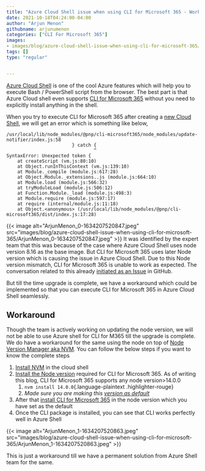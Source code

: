 ```yaml
---
title: "Azure Cloud Shell issue when using CLI for Microsoft 365 - Workaround"
date: 2021-10-18T04:24:00-04:00
author: "Arjun Menon"
githubname: arjunumenon
categories: ["CLI For Microsoft 365"]
images:
- images/blog/azure-cloud-shell-issue-when-using-cli-for-microsoft-365/ArjunMenon_0-1634207520847.jpeg
tags: []
type: "regular"


---
```


[Azure Cloud
Shell](https://docs.microsoft.com/en-us/azure/cloud-shell/overview) is
one of the cool Azure features which will help you to execute Bash /
PowerShell script from the browser. The best part is that Azure Cloud
shell even supports [CLI for Microsoft
365](https://aka.ms/cli-m365) without you need to explicitly install
anything in the shell.

When you try to execute CLI for Microsoft 365 after creating a [new
Cloud
Shell](https://docs.microsoft.com/en-us/azure/cloud-shell/quickstart#start-cloud-shell),
we will get an error which is something like below,

```
/usr/local/lib/node_modules/@pnp/cli-microsoft365/node_modules/update-notifier/index.js:58
                        } catch {
                                ^
SyntaxError: Unexpected token {
    at createScript (vm.js:80:10)
    at Object.runInThisContext (vm.js:139:10)
    at Module._compile (module.js:617:28)
    at Object.Module._extensions..js (module.js:664:10)
    at Module.load (module.js:566:32)
    at tryModuleLoad (module.js:506:12)
    at Function.Module._load (module.js:498:3)
    at Module.require (module.js:597:17)
    at require (internal/module.js:11:18)
    at Object.<anonymous> (/usr/local/lib/node_modules/@pnp/cli-microsoft365/dist/index.js:17:28)
```

{{< image alt="ArjunMenon_0-1634207520847.jpeg" src="images/blog/azure-cloud-shell-issue-when-using-cli-for-microsoft-365/ArjunMenon_0-1634207520847.jpeg" >}}
It was identified by the expert team that this was because of the case
where Azure Cloud Shell uses node version 8.16 as the base image. But
CLI for Microsoft 365 uses later Node version which is causing the issue
in Azure Cloud Shell. Due to this Node version mismatch, CLI for
Microsoft 365 is unable to work as expected. The conversation related to
this already [initiated as an
Issue](https://github.com/Azure/CloudShell/issues/63#issuecomment-746877238) in
GitHub.

But till the time upgrade is complete, we have a workaround which could
be implemented so that you can execute CLI for Microsoft 365 in Azure
Cloud Shell seamlessly.

## Workaround

Though the team is actively working on updating the node version, we
will not be able to use Azure shell for CLI for M365 till the upgrade is
complete. We do have a workaround for the same using the node on top
of [Node Version Manager aka NVM](https://github.com/nvm-sh/nvm#intro).
You can follow the below steps if you want to know the complete steps

1.  [Install
    NVM](https://github.com/nvm-sh/nvm#install--update-script) in the
    cloud shell
2.  [Install the Node
    version](https://github.com/nvm-sh/nvm#intro) required for CLI for
    Microsoft 365. As of writing this blog, CLI for Microsoft 365
    supports any node version>14.0.0
    1.  `nvm install 14.0.0`{.language-plaintext .highlighter-rouge}
    2.  *Made sure you are making this [version as
        default](https://github.com/nvm-sh/nvm#set-default-node-version)*
3.  After that [install CLI for Microsoft
    365](https://pnp.github.io/cli-microsoft365/user-guide/installing-cli/#install-the-cli-for-microsoft-365) in
    the node version which you have set as the default
4.  Once the CLI package is installed, you can see that CLI works
    perfectly well in Azure Shell

{{< image alt="ArjunMenon_1-1634207520863.jpeg" src="images/blog/azure-cloud-shell-issue-when-using-cli-for-microsoft-365/ArjunMenon_1-1634207520863.jpeg" >}}


This is just a workaround till we have a permanent solution from Azure
Shell team for the same.